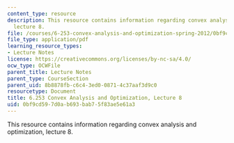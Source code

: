 ```yaml
---
content_type: resource
description: This resource contains information regarding convex analysis and optimization,
  lecture 8.
file: /courses/6-253-convex-analysis-and-optimization-spring-2012/0bf9cd597d0ab693bab75f83ae5e61a3_MIT6_253S12_lec08.pdf
file_type: application/pdf
learning_resource_types:
- Lecture Notes
license: https://creativecommons.org/licenses/by-nc-sa/4.0/
ocw_type: OCWFile
parent_title: Lecture Notes
parent_type: CourseSection
parent_uid: 8b8878fb-c6c4-3ed0-0871-4c37aaf3d9c0
resourcetype: Document
title: 6.253 Convex Analysis and Optimization, Lecture 8
uid: 0bf9cd59-7d0a-b693-bab7-5f83ae5e61a3
---
```

This resource contains information regarding convex analysis and optimization, lecture 8.